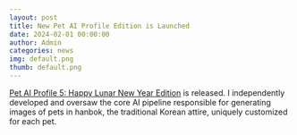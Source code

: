 ```yaml
---
layout: post
title: New Pet AI Profile Edition is Launched
date: 2024-02-01 00:00:00
author: Admin
categories: news
img: default.png
thumb: default.png
---
```


[Pet AI Profile 5: Happy Lunar New Year Edition](https://hellomy.ai/en/detail/298) is released. I independently developed and oversaw the core AI pipeline responsible for generating images of pets in hanbok, the traditional Korean attire, uniquely customized for each pet.